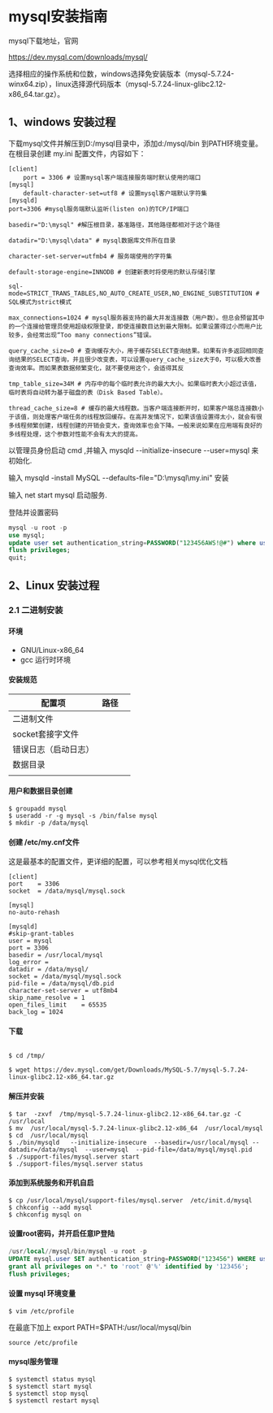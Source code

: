 # mysql安装指南


mysql下载地址，官网

https://dev.mysql.com/downloads/mysql/

选择相应的操作系统和位数，windows选择免安装版本（mysql-5.7.24-winx64.zip），linux选择源代码版本（mysql-5.7.24-linux-glibc2.12-x86_64.tar.gz）。


## 1、windows 安装过程


下载mysql文件并解压到D:/mysql目录中，添加d:/mysql/bin 到PATH环境变量。在根目录创建 my.ini 配置文件，内容如下：

``` shell
[client]
    port = 3306 # 设置mysql客户端连接服务端时默认使用的端口
[mysql]
    default-character-set=utf8 # 设置mysql客户端默认字符集   
[mysqld]
port=3306 #mysql服务端默认监听(listen on)的TCP/IP端口
 
basedir="D:\mysql" #解压根目录，基准路径，其他路径都相对于这个路径
 
datadir="D:\mysql\data" # mysql数据库文件所在目录
 
character-set-server=utfmb4 # 服务端使用的字符集 
 
default-storage-engine=INNODB # 创建新表时将使用的默认存储引擎
 
sql-mode=STRICT_TRANS_TABLES,NO_AUTO_CREATE_USER,NO_ENGINE_SUBSTITUTION # SQL模式为strict模式
 
max_connections=1024 # mysql服务器支持的最大并发连接数（用户数）。但总会预留其中的一个连接给管理员使用超级权限登录，即使连接数目达到最大限制。如果设置得过小而用户比较多，会经常出现“Too many connections”错误。
 
query_cache_size=0 # 查询缓存大小，用于缓存SELECT查询结果。如果有许多返回相同查询结果的SELECT查询，并且很少改变表，可以设置query_cache_size大于0，可以极大改善查询效率。而如果表数据频繁变化，就不要使用这个，会适得其反
 
tmp_table_size=34M # 内存中的每个临时表允许的最大大小。如果临时表大小超过该值，临时表将自动转为基于磁盘的表（Disk Based Table）。
 
thread_cache_size=8 # 缓存的最大线程数。当客户端连接断开时，如果客户端总连接数小于该值，则处理客户端任务的线程放回缓存。在高并发情况下，如果该值设置得太小，就会有很多线程频繁创建，线程创建的开销会变大，查询效率也会下降。一般来说如果在应用端有良好的多线程处理，这个参数对性能不会有太大的提高。

```


以管理员身份启动 cmd ,并输入 mysqld --initialize-insecure --user=mysql  来初始化.


输入 mysqld -install MySQL --defaults-file="D:\mysql\my.ini" 安装


输入 net start mysql 启动服务.

登陆并设置密码

``` sql 
mysql -u root -p
use mysql;
update user set authentication_string=PASSWORD("123456AWS!@#") where user="root";
flush privileges;
quit;
```



## 2、Linux 安装过程

### 2.1 二进制安装

#### 环境
- GNU/Linux-x86_64
- gcc 运行时环境

#### 安装规范



| 配置项               | 路径 |      |
| -------------------- | ---- | ---- |
| 二进制文件           |      |      |
| socket套接字文件     |      |      |
| 错误日志（启动日志） |      |      |
| 数据目录             |      |      |
|                      |      |      |




#### 用户和数据目录创建
``` shell
$ groupadd mysql
$ useradd -r -g mysql -s /bin/false mysql
$ mkdir -p /data/mysql
```


#### 创建 /etc/my.cnf文件

这是最基本的配置文件，更详细的配置，可以参考相关mysql优化文档

``` shell 
[client]
port	= 3306
socket	= /data/mysql/mysql.sock

[mysql]
no-auto-rehash

[mysqld]
#skip-grant-tables
user = mysql
port = 3306
basedir = /usr/local/mysql
log_error = 
datadir = /data/mysql/
socket = /data/mysql/mysql.sock
pid-file = /data/mysql/db.pid
character-set-server = utf8mb4
skip_name_resolve = 1
open_files_limit    = 65535
back_log = 1024
```


#### 下载

``` shell

$ cd /tmp/

$ wget https://dev.mysql.com/get/Downloads/MySQL-5.7/mysql-5.7.24-linux-glibc2.12-x86_64.tar.gz

```

#### 解压并安装
``` shell
$ tar  -zxvf  /tmp/mysql-5.7.24-linux-glibc2.12-x86_64.tar.gz -C /usr/local
$ mv  /usr/local/mysql-5.7.24-linux-glibc2.12-x86_64  /usr/local/mysql
$ cd  /usr/local/mysql
$ ./bin/mysqld   --initialize-insecure  --basedir=/usr/local/mysql --datadir=/data/mysql  --user=mysql  --pid-file=/data/mysql/mysql.pid
$ ./support-files/mysql.server start
$ ./support-files/mysql.server status
```

#### 添加到系统服务和开机自启
``` shell
$ cp /usr/local/mysql/support-files/mysql.server  /etc/init.d/mysql
$ chkconfig --add mysql
$ chkconfig mysql on

```
#### 设置root密码，并开启任意IP登陆
``` sql
/usr/local//mysql/bin/mysql -u root -p 
UPDATE mysql.user SET authentication_string=PASSWORD("123456") WHERE user='root' ;
grant all privileges on *.* to 'root' @'%' identified by '123456';
flush privileges;
```


#### 设置 mysql 环境变量

```shell
$ vim /etc/profile
```
在最底下加上 export PATH=$PATH:/usr/local/mysql/bin 
```shell
source /etc/profile
```

#### mysql服务管理

``` shell
$ systemctl status mysql
$ systemctl start mysql
$ systemctl stop mysql
$ systemctl restart mysql
```





